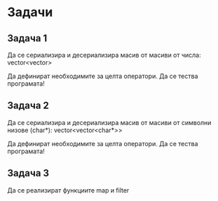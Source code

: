 # Задачи

## Задача 1
Да се сериализира и десериализира масив от масиви от числа:
vector<vector<int>>

Да дефинират необходимите за целта оператори. Да се тества програмата!

## Задача 2
Да се сериализира и десериализира масив от масиви от символни низове
(char*):
vector<vector<char*>>

Да дефинират необходимите за целта оператори. Да се тества програмата!

## Задача 3
Да се реализират функциите map и filter
